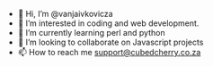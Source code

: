 - 👋 Hi, I’m @vanjaivkovicza
- 👀 I’m interested in coding and web development.
- 🌱 I’m currently learning perl and python 
- 💞️ I’m looking to collaborate on Javascript projects
- 📫 How to reach me support@cubedcherry.co.za

<!---
vanjaivkovicza/vanjaivkovicza is a ✨ special ✨ repository because its `README.md` (this file) appears on your GitHub profile.
You can click the Preview link to take a look at your changes.
--->
